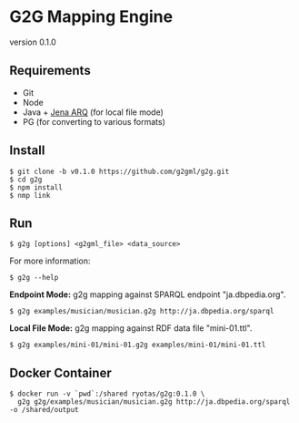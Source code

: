 # G2G Mapping Engine

version 0.1.0

## Requirements

* Git
* Node
* Java + [Jena ARQ](https://jena.apache.org/documentation/query/index.html) (for local file mode)
* PG (for converting to various formats)

## Install

    $ git clone -b v0.1.0 https://github.com/g2gml/g2g.git
    $ cd g2g
    $ npm install
    $ nmp link

## Run

    $ g2g [options] <g2gml_file> <data_source>

For more information:

    $ g2g --help

**Endpoint Mode:** g2g mapping against SPARQL endpoint "ja.dbpedia.org".

    $ g2g examples/musician/musician.g2g http://ja.dbpedia.org/sparql

**Local File Mode:** g2g mapping against RDF data file "mini-01.ttl".

    $ g2g examples/mini-01/mini-01.g2g examples/mini-01/mini-01.ttl

## Docker Container

    $ docker run -v `pwd`:/shared ryotas/g2g:0.1.0 \
      g2g g2g/examples/musician/musician.g2g http://ja.dbpedia.org/sparql -o /shared/output
